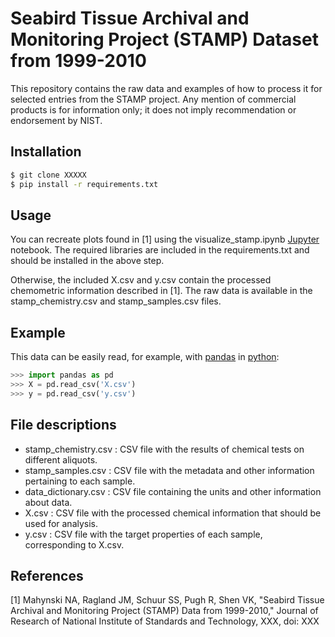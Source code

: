 Seabird Tissue Archival and Monitoring Project (STAMP) Dataset from 1999-2010
============

This repository contains the raw data and examples of how to process it for selected entries from the STAMP project.
Any mention of commercial products is for information only; it does not imply recommendation or endorsement by NIST.

## Installation

~~~ bash
$ git clone XXXXX
$ pip install -r requirements.txt
~~~

## Usage

You can recreate plots found in [1] using the visualize_stamp.ipynb [Jupyter](https://jupyter.org/) notebook.  The required libraries are included in the requirements.txt and should be installed in the above step.

Otherwise, the included X.csv and y.csv contain the processed chemometric information described in [1].  The raw data is available in the stamp_chemistry.csv and stamp_samples.csv files.

## Example

This data can be easily read, for example, with [pandas](https://pandas.pydata.org/) in [python](https://www.python.org/):

~~~python
>>> import pandas as pd
>>> X = pd.read_csv('X.csv')
>>> y = pd.read_csv('y.csv')
~~~

## File descriptions

* stamp_chemistry.csv : CSV file with the results of chemical tests on different aliquots.
* stamp_samples.csv : CSV file with the metadata and other information pertaining to each sample.
* data_dictionary.csv : CSV file containing the units and other information about data.
* X.csv : CSV file with the processed chemical information that should be used for analysis.
* y.csv : CSV file with the target properties of each sample, corresponding to X.csv.

## References

[1] Mahynski NA, Ragland JM, Schuur SS, Pugh R, Shen VK, "Seabird Tissue Archival and Monitoring Project (STAMP) Data from 1999-2010," Journal of Research of National Institute of Standards and Technology, XXX, doi: XXX
